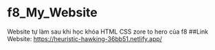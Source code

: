 # f8_My_Website
Website tự làm sau khi học khóa HTML CSS zore to hero của f8
##Link Website: https://heuristic-hawking-36bb51.netlify.app/
